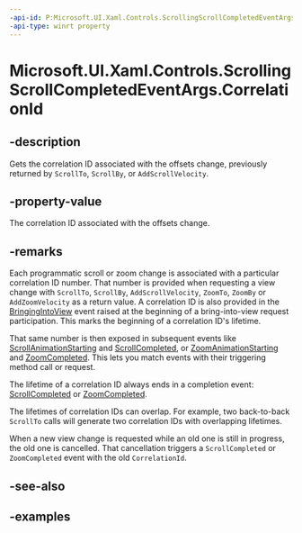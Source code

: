 ```yaml
---
-api-id: P:Microsoft.UI.Xaml.Controls.ScrollingScrollCompletedEventArgs.CorrelationId
-api-type: winrt property
---
```


# Microsoft.UI.Xaml.Controls.ScrollingScrollCompletedEventArgs.CorrelationId

<!--
public int CorrelationId { get; }
-->

## -description

Gets the correlation ID associated with the offsets change, previously returned by `ScrollTo`, `ScrollBy`, or `AddScrollVelocity`.

## -property-value

The correlation ID associated with the offsets change.

## -remarks

Each programmatic scroll or zoom change is associated with a particular correlation ID number. That number is provided when requesting a view change with `ScrollTo`, `ScrollBy`, `AddScrollVelocity`, `ZoomTo`, `ZoomBy` or `AddZoomVelocity` as a return value. A correlation ID is also provided in the [BringingIntoView](scrollview_bringingintoview.md) event raised at the beginning of a bring-into-view request participation. This marks the beginning of a correlation ID's lifetime.

That same number is then exposed in subsequent events like [ScrollAnimationStarting](scrollview_scrollanimationstarting.md) and [ScrollCompleted](scrollview_scrollcompleted.md), or [ZoomAnimationStarting](scrollview_zoomanimationstarting.md) and [ZoomCompleted](scrollview_zoomcompleted.md). This lets you match events with their triggering method call or request.

The lifetime of a correlation ID always ends in a completion event: [ScrollCompleted](scrollview_scrollcompleted.md) or [ZoomCompleted](scrollview_zoomcompleted.md).

The lifetimes of correlation IDs can overlap. For example, two back-to-back `ScrollTo` calls will generate two correlation IDs with overlapping lifetimes.

When a new view change is requested while an old one is still in progress, the old one is cancelled. That cancellation triggers a `ScrollCompleted` or `ZoomCompleted` event with the old `CorrelationId`.

## -see-also

## -examples
